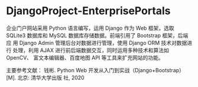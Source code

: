 # DjangoProject-EnterprisePortals
企业门户网站采用 Python 语言编写，运用 Django 作为 Web 框架，选取
SQLite3 数据库和 MySQL 数据库存储数据。前端引用了 Bootstrap 框架，后端应
用 Django Admin 管理后台对数据进行管理，使用 Django ORM 技术对数据进行
处理，利用 AJAX 进行前后端数据交互，同时运用多种技术和算法如 OpenCV、
富文本编辑器、百度地图 API 等工具来扩充网站的功能。

主要参考文献：
钱彬. Python Web 开发从入门到实战（Django+Bootstrap）[M]. 北京: 清华大学出版
社, 2020
